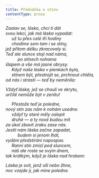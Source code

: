 ```yaml
---
title: Přednáška o stínu
contentType: prose
---
```


<section>

_Zastav se, lásko, chci ti dát  
svou lekci, jak má láska vypadat:  
     už tu přes celé tři hodiny  
     chodíme sem tam i se stíny,  
jež přitom délku zkracovaly si.  
Teď ale slunce stojí nad náma,  
          po stínech nohama  
šlapem a vše má jasné obrysy.  
     Když naše láska v plenkách byla,  
     stínem být, přestrojit se, prchnout chtěla,  
od nás i strastí — teď by neměnila:_

</section>

<section>

_Vždyť láska, jež se choulí ve skrytu,  
určitě nemůže být v zenitu!_

</section>

<section>

     _Přestože teď je poledne,  
nový stín zas nám k nohám usedne:  
     vždyť ty staré měly oslepit  
     druhé — a ty nové budou mít  
za úkol zbavit zraku zase nás.  
Jestli nám láska začne zapadat,  
          budem si jenom lhát,  
vydáni předstírání napospas.  
     Ranní stín zmizí pod sluncem,  
     náš ale roste se svým dnem,  
tak krátkým, když je láska nad hrobem:_

</section>

<section>

_Láska je svit, jenž sílí nebo žhne,  
noc vzejde jí, jak mine poledne._

</section>
